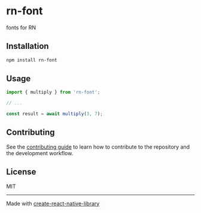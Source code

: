 # rn-font

fonts for RN

## Installation

```sh
npm install rn-font
```

## Usage

```js
import { multiply } from 'rn-font';

// ...

const result = await multiply(3, 7);
```

## Contributing

See the [contributing guide](CONTRIBUTING.md) to learn how to contribute to the repository and the development workflow.

## License

MIT

---

Made with [create-react-native-library](https://github.com/callstack/react-native-builder-bob)
